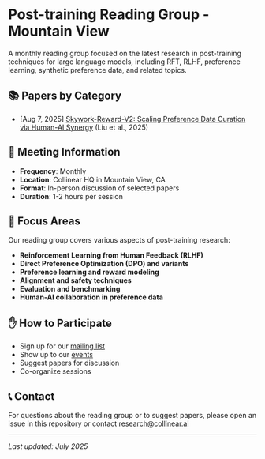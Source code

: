 # Post-training Reading Group - Mountain View

A monthly reading group focused on the latest research in post-training techniques for large language models, including RFT, RLHF, preference learning, synthetic preference data, and related topics. 

## 📚 Papers by Category

- [Aug 7, 2025] [Skywork-Reward-V2: Scaling Preference Data Curation via Human-AI Synergy](https://arxiv.org/pdf/2507.01352) (Liu et al., 2025)

## 📅 Meeting Information

- **Frequency**: Monthly
- **Location**: Collinear HQ in Mountain View, CA
- **Format**: In-person discussion of selected papers
- **Duration**: 1-2 hours per session

## 🎯 Focus Areas

Our reading group covers various aspects of post-training research:

- **Reinforcement Learning from Human Feedback (RLHF)**
- **Direct Preference Optimization (DPO) and variants**
- **Preference learning and reward modeling**
- **Alignment and safety techniques**
- **Evaluation and benchmarking**
- **Human-AI collaboration in preference data**

## ✋ How to Participate

- Sign up for our [mailing list](https://docs.google.com/forms/d/e/1FAIpQLSfKtuySdkMVQbR1PLZ4c-vCHm2rzbUmZAwyoThcgkxN1ifMRg/viewform)
- Show up to our [events](https://lu.ma/event/manage/evt-d5yvXaoyYSgNgkn) 
- Suggest papers for discussion
- Co-organize sessions

## 📞 Contact

For questions about the reading group or to suggest papers, please open an issue in this repository or contact research@collinear.ai

---

*Last updated: July 2025*

